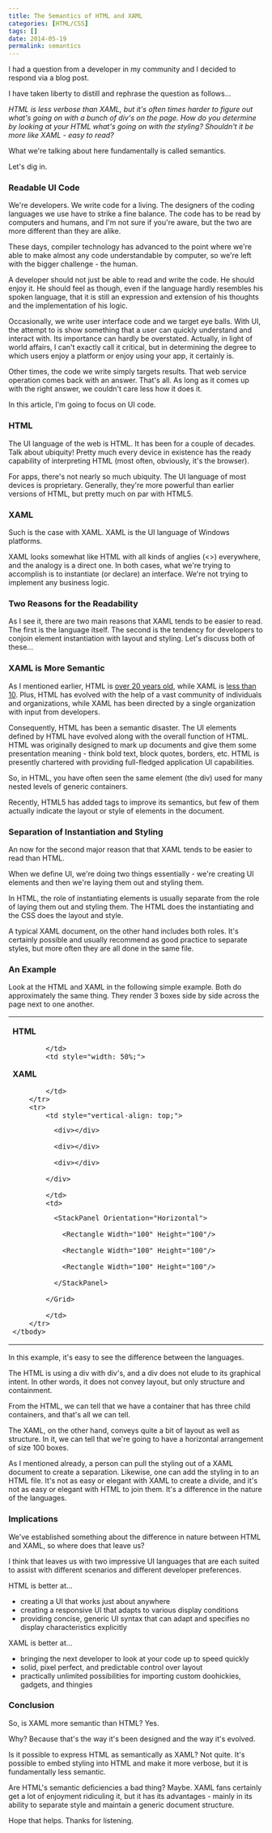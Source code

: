 ```yaml
---
title: The Semantics of HTML and XAML
categories: [HTML/CSS]
tags: []
date: 2014-05-19
permalink: semantics
---
```


I had a question from a developer in my community and I decided to respond via a blog post.

I have taken liberty to distill and rephrase the question as follows...


_HTML is less verbose than XAML, but it&#39;s often times harder to figure out what&#39;s going on with a bunch of div&#39;s on the page. How do you determine by looking at your HTML what&#39;s going on with the styling? Shouldn&#39;t it be more like XAML - easy to read?_

What we&#39;re talking about here fundamentally is called semantics.

Let&#39;s dig in.

### Readable UI Code

We&#39;re developers. We write code for a living. The designers of the coding languages we use have to strike a fine balance. The code has to be read by computers and humans, and I&#39;m not sure if you&#39;re aware, but the two are more different than they are alike.

These days, compiler technology has advanced to the point where we&#39;re able to make almost any code understandable by computer, so we&#39;re left with the bigger challenge - the human.

A developer should not just be able to read and write the code. He should enjoy it. He should feel as though, even if the language hardly resembles his spoken language, that it is still an expression and extension of his thoughts and the implementation of his logic.

Occasionally, we write user interface code and we target eye balls. With UI, the attempt to is show something that a user can quickly understand and interact with. Its importance can hardly be overstated. Actually, in light of world affairs, I can&#39;t exactly call it critical, but in determining the degree to which users enjoy a platform or enjoy using your app, it certainly is.

Other times, the code we write simply targets results. That web service operation comes back with an answer. That&#39;s all. As long as it comes up with the right answer, we couldn&#39;t care less how it does it.

In this article, I&#39;m going to focus on UI code.

### HTML

The UI language of the web is HTML. It has been for a couple of decades. Talk about ubiquity! Pretty much every device in existence has the ready capability of interpreting HTML (most often, obviously, it&#39;s the browser).

For apps, there&#39;s not nearly so much ubiquity. The UI language of most devices is proprietary. Generally, they&#39;re more powerful than earlier versions of HTML, but pretty much on par with HTML5.

### XAML

Such is the case with XAML. XAML is the UI language of Windows platforms.

XAML looks somewhat like HTML with all kinds of anglies (<>) everywhere, and the analogy is a direct one. In both cases, what we&#39;re trying to accomplish is to instantiate (or declare) an interface. We&#39;re not trying to implement any business logic.

### Two Reasons for the Readability

As I see it, there are two main reasons that XAML tends to be easier to read. The first is the language itself. The second is the tendency for developers to conjoin element instantiation with layout and styling. Let&#39;s discuss both of these...

### XAML is More Semantic

As I mentioned earlier, HTML is [over 20 years old](http://en.wikipedia.org/wiki/HTML), while XAML is [less than 10](http://en.wikipedia.org/wiki/Windows_Presentation_Foundation). Plus, HTML has evolved with the help of a vast community of individuals and organizations, while XAML has been directed by a single organization with input from developers.

Consequently, HTML has been a semantic disaster. The UI elements defined by HTML have evolved along with the overall function of HTML. HTML was originally designed to mark up documents and give them some presentation meaning - think bold text, block quotes, borders, etc. HTML is presently chartered with providing full-fledged application UI capabilities.

So, in HTML, you have often seen the same element (the div) used for many nested levels of generic containers.

Recently, HTML5 has added tags to improve its semantics, but few of them actually indicate the layout or style of elements in the document.

### Separation of Instantiation and Styling

An now for the second major reason that that XAML tends to be easier to read than HTML.

When we define UI, we&#39;re doing two things essentially - we&#39;re creating UI elements and then we&#39;re laying them out and styling them.

In HTML, the role of instantiating elements is usually separate from the role of laying them out and styling them. The HTML does the instantiating and the CSS does the layout and style.

A typical XAML document, on the other hand includes both roles. It&#39;s certainly possible and usually recommend as good practice to separate styles, but more often they are all done in the same file.

### An Example

Look at the HTML and XAML in the following simple example. Both do approximately the same thing. They render 3 boxes side by side across the page next to one another. 

<div>
<table border="0" cellpadding="0" cellspacing="0">
	<tbody>
		<tr>
			<td style="width: 50%;">

**HTML**

			</td>
			<td style="width: 50%;">

**XAML**

			</td>
		</tr>
		<tr>
			<td style="vertical-align: top;">

<div>

			  <div></div>

			  <div></div>

			  <div></div>

			</div>

			</td>
			<td>

<Grid>

			  <StackPanel Orientation="Horizontal">

			    <Rectangle Width="100" Height="100"/>

			    <Rectangle Width="100" Height="100"/>

			    <Rectangle Width="100" Height="100"/>

			  </StackPanel>

			</Grid>

			</td>
		</tr>
	</tbody>
</table>
</div>

In this example, it&#39;s easy to see the difference between the languages.

The HTML is using a div with div&#39;s, and a div does not elude to its graphical intent. In other words, it does not convey layout, but only structure and containment.

From the HTML, we can tell that we have a container that has three child containers, and that&#39;s all we can tell.

The XAML, on the other hand, conveys quite a bit of layout as well as structure. In it, we can tell that we&#39;re going to have a horizontal arrangement of size 100 boxes.

As I mentioned already, a person can pull the styling out of a XAML document to create a separation. Likewise, one can add the styling in to an HTML file. It&#39;s not as easy or elegant with XAML to create a divide, and it&#39;s not as easy or elegant with HTML to join them. It&#39;s a difference in the nature of the languages.

### Implications

We&#39;ve established something about the difference in nature between HTML and XAML, so where does that leave us?

I think that leaves us with two impressive UI languages that are each suited to assist with different scenarios and different developer preferences.

HTML is better at...

*   creating a UI that works just about anywhere
*   creating a responsive UI that adapts to various display conditions
*   providing concise, generic UI syntax that can adapt and specifies no display characteristics explicitly

XAML is better at...

*   bringing the next developer to look at your code up to speed quickly
*   solid, pixel perfect, and predictable control over layout
*   practically unlimited possibilities for importing custom doohickies, gadgets, and thingies

### Conclusion

So, is XAML more semantic than HTML? Yes.

Why? Because that&#39;s the way it&#39;s been designed and the way it&#39;s evolved.

Is it possible to express HTML as semantically as XAML? Not quite. It&#39;s possible to embed styling into HTML and make it more verbose, but it is fundamentally less semantic.

Are HTML&#39;s semantic deficiencies a bad thing? Maybe. XAML fans certainly get a lot of enjoyment ridiculing it, but it has its advantages - mainly in its ability to separate style and maintain a generic document structure.

Hope that helps. Thanks for listening.